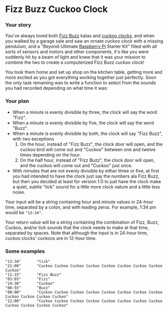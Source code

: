 # Fizz Buzz Cuckoo Clock
### Your story
You've always loved both [Fizz Buzz](https://en.wikipedia.org/wiki/Fizz_buzz) katas and [cuckoo clocks](https://en.wikipedia.org/wiki/Cuckoo_clock), and when you walked by a garage sale and saw an ornate cuckoo clock with a missing pendulum, and a "Beyond-Ultimate [Raspberry Pi](https://en.wikipedia.org/wiki/Raspberry_Pi) Starter Kit" filled with all sorts of sensors and motors and other components, it's like you were suddenly hit by a beam of light and knew that it was your mission to combine the two to create a computerized Fizz Buzz cuckoo clock!

You took them home and set up shop on the kitchen table, getting more and more excited as you got everything working together just perfectly. Soon the only task remaining was to write a function to select from the sounds you had recorded depending on what time it was:

### Your plan
* When a minute is evenly divisible by three, the clock will say the word "Fizz".
* When a minute is evenly divisible by five, the clock will say the word "Buzz".
* When a minute is evenly divisible by both, the clock will say "Fizz Buzz", with two exceptions
    1. On the hour, instead of "Fizz Buzz", the clock door will open, and the cuckoo bird will come out and "Cuckoo" between one and twelve times depending on the hour.
    2. On the half hour, instead of "Fizz Buzz", the clock door will open, and the cuckoo will come out and "Cuckoo" just once.
* With minutes that are not evenly divisible by either three or five, at first you had intended to have the clock just say the numbers ala Fizz Buzz, but then you decided at least for version 1.0 to just have the clock make a quiet, subtle "tick" sound for a little more clock nature and a little less noise.

Your input will be a string containing hour and minute values in 24-hour time, separated by a colon, and with leading zeros. For example, 1:34 pm would be `"13:34"`.

Your return value will be a string containing the combination of Fizz, Buzz, Cuckoo, and/or tick sounds that the clock needs to make at that time, separated by spaces. Note that although the input is in 24-hour time, cuckoo clocks' cuckoos are in 12-hour time.

### Some examples
```
"13:34"       "tick"
"21:00"       "Cuckoo Cuckoo Cuckoo Cuckoo Cuckoo Cuckoo Cuckoo Cuckoo Cuckoo"
"11:15"       "Fizz Buzz"
"03:03"       "Fizz"
"14:30"       "Cuckoo"
"08:55"       "Buzz"
"00:00"       "Cuckoo Cuckoo Cuckoo Cuckoo Cuckoo Cuckoo Cuckoo Cuckoo Cuckoo Cuckoo Cuckoo Cuckoo"
"12:00"       "Cuckoo Cuckoo Cuckoo Cuckoo Cuckoo Cuckoo Cuckoo Cuckoo Cuckoo Cuckoo Cuckoo Cuckoo"
```